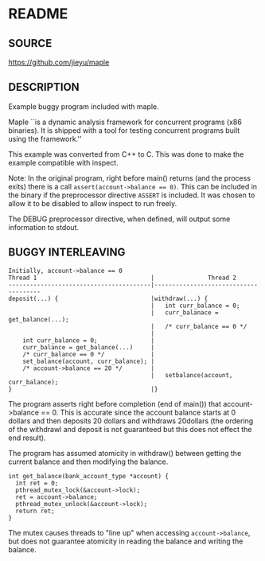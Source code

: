 # README

## SOURCE
https://github.com/jieyu/maple

## DESCRIPTION
Example buggy program included with maple.

Maple ``is a dynamic analysis framework for concurrent programs (x86 binaries).
It is shipped with a tool for testing concurrent programs built using the
framework.''

This example was converted from C++ to C. This was done to make the example
compatible with inspect.

Note: In the original program, right before main() returns (and the process
exits) there is a call `assert(account->balance == 0)`. This can be included in
the binary if the preprocessor directive `ASSERT` is included. It was chosen to
allow it to be disabled to allow inspect to run freely.

The DEBUG preprocessor directive, when defined, will output some information to
stdout.

## BUGGY INTERLEAVING
~~~~~
Initially, account->balance == 0
Thread 1                                |               Thread 2
----------------------------------------|--------------------------------------
deposit(...) {                          |withdraw(...) {
                                        |   int curr_balance = 0;
                                        |   curr_balanace = get_balance(...);
                                        |   /* curr_balance == 0 */
                                        |
    int curr_balance = 0;               |
    curr_balance = get_balance(...)     |
    /* curr_balance == 0 */             |
    set_balance(account, curr_balance); |
    /* account->balance == 20 */        |
                                        |   setbalance(account, curr_balance);
}                                       |}
~~~~~

The program asserts right before completion (end of main()) that
account->balance == 0. This is  accurate since the account balance starts at 0
dollars and then deposits 20 dollars and withdraws 20dollars (the ordering of
the withdrawl and deposit is not guaranteed but this does not effect the end
result).

The program has assumed atomicity in withdraw() between getting the current
balance and then modifying the balance.

~~~~~
int get_balance(bank_account_type *account) {
  int ret = 0;
  pthread_mutex_lock(&account->lock);
  ret = account->balance;
  pthread_mutex_unlock(&account->lock);
  return ret;
}
~~~~~

The mutex causes threads to "line up" when accessing `account->balance`, but
does not guarantee atomicity in reading the balance and writing the balance.
